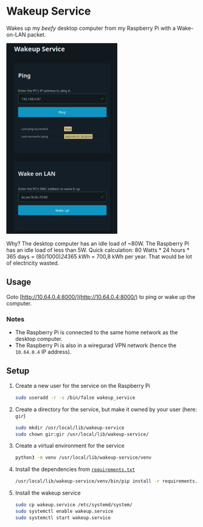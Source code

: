 # Wakeup Service

Wakes up my _beefy_ desktop computer from my Raspberry Pi with a Wake-on-LAN packet.

<img src="static/screenshot_ui.png" alt="User interface screenshot" height="500px">

Why? The desktop computer has an idle load of ~80W. The Raspberry Pi has an idle load of less than 5W. Quick calculation: 80 Watts * 24 hours * 365 days = (80/1000)*24*365 kWh = 700,8 kWh per year. That would be lot of electricity wasted.

## Usage

Goto [http://10.64.0.4:8000/](http://10.64.0.4:8000/) to ping or wake up the computer.

### Notes

- The Raspberry Pi is connected to the same home network as the desktop computer.
- The Raspberry Pi is also in a wiregurad VPN network (hence the `10.64.0.4` IP address).

## Setup

1. Create a new user for the service on the Raspberry Pi

    ```bash
    sudo useradd -r -s /bin/false wakeup_service
    ```

2. Create a directory for the service, but make it owned by your user (here: `gir`)

    ```bash
    sudo mkdir /usr/local/lib/wakeup-service
    sudo chown gir:gir /usr/local/lib/wakeup-service/
    ```

3. Create a virtual environment for the service

    ```bash
    python3 -m venv /usr/local/lib/wakeup-service/venv
    ```

4. Install the dependencies from [`requirements.txt`](requirements.txt)

    ```bash
    /usr/local/lib/wakeup-service/venv/bin/pip install -r requirements.txt
    ```

5. Install the wakeup service

    ```bash
    sudo cp wakeup.service /etc/systemd/system/
    sudo systemctl enable wakeup.service
    sudo systemctl start wakeup.service
    ```
